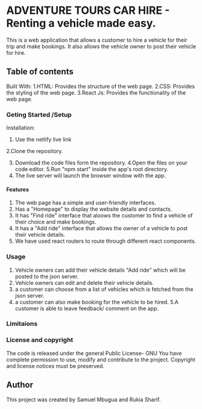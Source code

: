 # ADVENTURE TOURS CAR HIRE - Renting a vehicle made easy.
This is a web application that allows a customer to hire a vehicle for their trip and make bookings. It also allows the vehicle owner to post their vehicle for hire.

## Table of contents
Built With:
1.HTML: Provides the structure of the web page.
2.CSS: Provides the styling of the web page.
3.React Js: Provides the functionality of the web page.


### Geting Started /Setup
 Installation:
 1. Use the netlify live link

 2.Clone the repository.

 3. Download the code files form the repository.
 4.Open the files on your code editor.
 5.Run "npm start" inside the app's root directory.
 6. The live server will launch the browser window with the app.


 #### Features
 1. The web page has a simple and user-friendly interfaces.
 2. Has a "Homepage" to display the website details and contacts.
 3. It has "Find ride" interface that aloows the customer to find a vehicle of their choice and make bookings.
 4. It has a "Add ride" interface that allows the owner of a vehicle to post their vehicle details.
 5. We have used react routers to route through different react components.


 ### Usage
 1. Vehicle owners can add their vehicle details "Add ride"  which will be posted to the json server.
 2. Vehicle owners can edit and delete their vehicle details.
 3. a customer can choose from a list of vehicles which is fetched from the json server.
 4. a customer can also  make booking for the vehicle to be hired.
 5.A customer is able to leave feedback/ comment on the app.

### Limitaions



### License and copyright
 The code is released under the general Public License- GNU
You have complete permission to use, modify and contribute to the project.
Copyright  and license notices must be preserved.

## Author
This project was created by Samuel Mbugua and Rukia Sharif.
 

 


